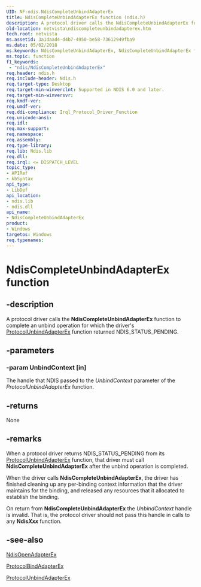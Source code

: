 ```yaml
---
UID: NF:ndis.NdisCompleteUnbindAdapterEx
title: NdisCompleteUnbindAdapterEx function (ndis.h)
description: A protocol driver calls the NdisCompleteUnbindAdapterEx function to complete an unbind operation for which the driver's ProtocolUnbindAdapterEx function returned NDIS_STATUS_PENDING.
old-location: netvista\ndiscompleteunbindadapterex.htm
tech.root: netvista
ms.assetid: 3a1daad4-d4b7-4950-be58-73612949fba9
ms.date: 05/02/2018
ms.keywords: NdisCompleteUnbindAdapterEx, NdisCompleteUnbindAdapterEx function [Network Drivers Starting with Windows Vista], ndis/NdisCompleteUnbindAdapterEx, netvista.ndiscompleteunbindadapterex, protocol_ndis_functions_ref_3d1252b7-d653-4bd6-a105-b998ffed694c.xml
ms.topic: function
f1_keywords:
 - "ndis/NdisCompleteUnbindAdapterEx"
req.header: ndis.h
req.include-header: Ndis.h
req.target-type: Desktop
req.target-min-winverclnt: Supported in NDIS 6.0 and later.
req.target-min-winversvr: 
req.kmdf-ver: 
req.umdf-ver: 
req.ddi-compliance: Irql_Protocol_Driver_Function
req.unicode-ansi: 
req.idl: 
req.max-support: 
req.namespace: 
req.assembly: 
req.type-library: 
req.lib: Ndis.lib
req.dll: 
req.irql: <= DISPATCH_LEVEL
topic_type:
- APIRef
- kbSyntax
api_type:
- LibDef
api_location:
- ndis.lib
- ndis.dll
api_name:
- NdisCompleteUnbindAdapterEx
product:
- Windows
targetos: Windows
req.typenames: 
---
```


# NdisCompleteUnbindAdapterEx function


## -description


A protocol driver calls the 
  <b>NdisCompleteUnbindAdapterEx</b> function to complete an unbind operation for which the driver's 
  <a href="https://docs.microsoft.com/windows-hardware/drivers/ddi/ndis/nc-ndis-protocol_unbind_adapter_ex">ProtocolUnbindAdapterEx</a> function
  returned NDIS_STATUS_PENDING.


## -parameters




### -param UnbindContext [in]

The handle that NDIS passed to the 
     <i>UnbindContext</i> parameter of the 
     <i>ProtocolUnbindAdapterEx</i> function.


## -returns



None




## -remarks



When a protocol driver returns NDIS_STATUS_PENDING from its 
    <a href="https://docs.microsoft.com/windows-hardware/drivers/ddi/ndis/nc-ndis-protocol_unbind_adapter_ex">
    ProtocolUnbindAdapterEx</a> function, that driver must call 
    <b>NdisCompleteUnbindAdapterEx</b> after the unbind operation is completed.

When the driver calls 
    <b>NdisCompleteUnbindAdapterEx</b>, the driver has finished cleaning up any per-binding context
    information that the driver maintains for the binding, and released any resources that it allocated to
    establish the binding.

On return from 
    <b>NdisCompleteUnbindAdapterEx</b> the 
    <i>UnbindContext</i> handle is invalid. That is, the protocol driver should not pass this handle in calls
    to any 
    <b>Ndis<i>Xxx</i></b> function.




## -see-also




<a href="https://docs.microsoft.com/windows-hardware/drivers/ddi/ndis/nf-ndis-ndisopenadapterex">NdisOpenAdapterEx</a>



<a href="https://docs.microsoft.com/windows-hardware/drivers/ddi/ndis/nc-ndis-protocol_bind_adapter_ex">ProtocolBindAdapterEx</a>



<a href="https://docs.microsoft.com/windows-hardware/drivers/ddi/ndis/nc-ndis-protocol_unbind_adapter_ex">ProtocolUnbindAdapterEx</a>
 

 

